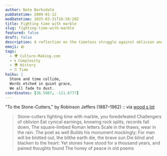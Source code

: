 ```yaml
---
author: Nate Barksdale
pubDatetime: 2009-01-12
modDatetime: 2025-03-31T16:30:20Z
title: Fighting time with marble
slug: fighting-time-with-marble
featured: false
draft: false
description: A reflection on the timeless struggle against oblivion and the enduring power of art.
emoji: 🪨
tags:
  - 🌍 Culture-Making.com
  - 🌀 Complexity
  - 🌍 History
  - ⏰ Time
haiku: |
  Stone and time collide,  
  Words etched in quiet grace,  
  We all fade to dust.
coordinates: [36.5887, -121.8777]
---
```


"To the Stone-Cutters," by Robinson Jeffers (1887–1962) :: via [wood s lot](https://www.google.com/search?q=%22wood%20s%20lot%22%20page2rss.com)

> Stone-cutters fighting time with marble, you foredefeated Challengers of oblivion Eat cynical earnings, knowing rock splits, records fall down, The square-limbed Roman letters Scale in the thaws, wear in the rain. The poet as well Builds his monument mockingly; For man will be blotted out, the blithe earth die, the brave sun Die blind and blacken to the heart: Yet stones have stood for a thousand years, and pained thoughts found The honey of peace in old poems

